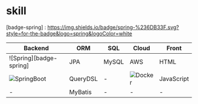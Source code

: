 # skill
[badge-spring] : https://img.shields.io/badge/spring-%236DB33F.svg?style=for-the-badge&logo=spring&logoColor=white

| **Backend**   | **ORM**       | **SQL** | **Cloud** | **Front**     |
|---------------|---------------|---------|-----------|---------------|
| ![Spring][badge-spring]      | JPA           | MySQL   | AWS       | HTML          |
| ![SpringBoot](https://img.shields.io/badge/springboot-#6DB33F.svg?style=for-the-badge&logo=spring&logoColor=white) | QueryDSL      | -       | ![Docker](https://img.shields.io/badge/docker-%230db7ed.svg?style=for-the-badge&logo=docker&logoColor=white) | JavaScript    |
| -             | MyBatis       | -       | -         | -             |
